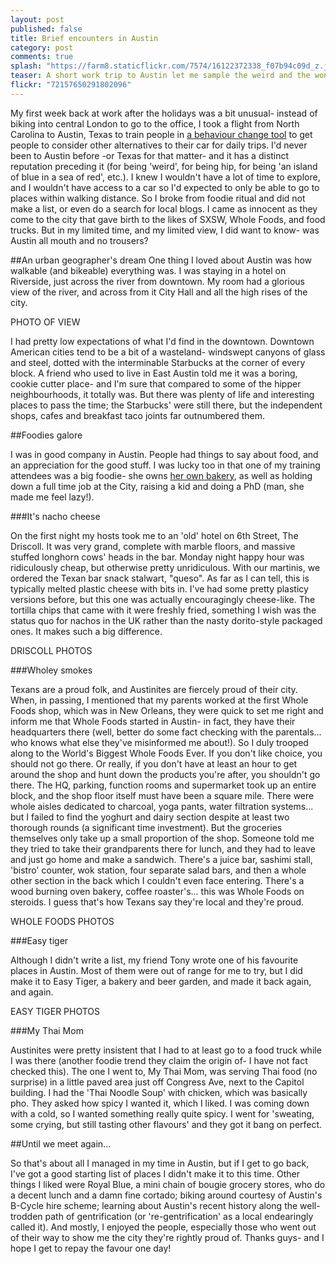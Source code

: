 ```yaml
---
layout: post
published: false
title: Brief encounters in Austin
category: post
comments: true
splash: "https://farm8.staticflickr.com/7574/16122372338_f07b94c09d_z.jpg"
teaser: A short work trip to Austin let me sample the weird and the wonderful the city is famous for.
flickr: "72157650291802096"
---
```


My first week back at work after the holidays was a bit unusual- instead of biking into central London to go to the office, I took a flight from North Carolina to Austin, Texas to train people in [a behaviour change tool](http://www.citylab.com/commute/2014/06/a-therapy-created-to-treat-addiction-is-being-used-to-reduce-car-reliance/373212/) to get people to consider other alternatives to their car for daily trips. I'd never been to Austin before -or Texas for that matter- and it has a distinct reputation preceding it (for being 'weird', for being hip, for being 'an island of blue in a sea of red', etc.). I knew I wouldn't have a lot of time to explore, and I wouldn't have access to a car so I'd expected to only be able to go to places within walking distance. So I broke from foodie ritual and did not make a list, or even do a search for local blogs. I came as innocent as they come to the city that gave birth to the likes of SXSW, Whole Foods, and food trucks. But in my limited time, and my limited view, I did want to know- was Austin all mouth and no trousers? 

##An urban geographer's dream
One thing I loved about Austin was how walkable (and bikeable) everything was. I was staying in a hotel on Riverside, just across the river from downtown. My room had a glorious view of the river, and across from it City Hall and all the high rises of the city. 

PHOTO OF VIEW

I had pretty low expectations of what I'd find in the downtown. Downtown American cities tend to be a bit of a wasteland- windswept canyons of glass and steel, dotted with the interminable Starbucks at the corner of every block. A friend who used to live in East Austin told me it was a boring, cookie cutter place- and I'm sure that compared to some of the hipper neighbourhoods, it totally was. But there was plenty of life and interesting places to pass the time; the Starbucks' were still there, but the independent shops, cafes and breakfast taco joints far outnumbered them.

##Foodies galore

I was in good company in Austin. People had things to say about food, and an appreciation for the good stuff. I was lucky too in that one of my training attendees was a big foodie- she owns [her own bakery](http://www.knottynice.com/), as well as holding down a full time job at the City, raising a kid and doing a PhD (man, she made me feel lazy!). 

###It's nacho cheese

On the first night my hosts took me to an 'old' hotel on 6th Street, The Driscoll. It was very grand, complete with marble floors, and massive stuffed longhorn cows' heads in the bar. Monday night happy hour was ridiculously cheap, but otherwise pretty unridiculous. With our martinis, we ordered the Texan bar snack stalwart, "queso". As far as I can tell, this is typically melted plastic cheese with bits in. I've had some pretty plasticy versions before, but this one was actually encouragingly cheese-like. The tortilla chips that came with it were freshly fried, something I wish was the status quo for nachos in the UK rather than the nasty dorito-style packaged ones. It makes such a big difference.

DRISCOLL PHOTOS

###Wholey smokes

Texans are a proud folk, and Austinites are fiercely proud of their city. When, in passing, I mentioned that my parents worked at the first Whole Foods shop, which was in New Orleans, they were quick to set me right and inform me that Whole Foods started in Austin- in fact, they have their headquarters there (well, better do some fact checking with the parentals... who knows what else they've misinformed me about!). So I duly trooped along to the World's Biggest Whole Foods Ever. If you don't like choice, you should not go there. Or really, if you don't have at least an hour to get around the shop and hunt down the products you're after, you shouldn't go there. The HQ, parking, function rooms and supermarket took up an entire block, and the shop floor itself must have been a square mile. There were whole aisles dedicated to charcoal, yoga pants, water filtration systems... but I failed to find the yoghurt and dairy section despite at least two thorough rounds (a significant time investment). But the groceries themselves only take up a small proportion of the shop. Someone told me they tried to take their grandparents there for lunch, and they had to leave and just go home and make a sandwich. There's a juice bar, sashimi stall, 'bistro' counter, wok station, four separate salad bars, and then a whole other section in the back which I couldn't even face entering. There's a wood burning oven bakery, coffee roaster's... this was Whole Foods on steroids. I guess that's how Texans say they're local and they're proud. 

WHOLE FOODS PHOTOS

###Easy tiger

Although I didn't write a list, my friend Tony wrote one of his favourite places in Austin. Most of them were out of range for me to try, but I did make it to Easy Tiger, a bakery and beer garden, and made it back again, and again. 

EASY TIGER PHOTOS

###My Thai Mom

Austinites were pretty insistent that I had to at least go to a food truck while I was there (another foodie trend they claim the origin of- I have not fact checked this). The one I went to, My Thai Mom, was serving Thai food (no surprise) in a little paved area just off Congress Ave, next to the Capitol building. I had the 'Thai Noodle Soup' with chicken, which was basically pho. They asked how spicy I wanted it, which I liked. I was coming down with a cold, so I wanted something really quite spicy. I went for 'sweating, some crying, but still tasting other flavours' and they got it bang on perfect.

##Until we meet again...

So that's about all I managed in my time in Austin, but if I get to go back, I've got a good starting list of places I didn't make it to this time. Other things I liked were Royal Blue, a mini chain of bougie grocery stores, who do a decent lunch and a damn fine cortado; biking around courtesy of Austin's B-Cycle hire scheme; learning about Austin's recent history along the well-trodden path of gentrification (or 're-gentrification' as a local endearingly called it). And mostly, I enjoyed the people, especially those who went out of their way to show me the city they're rightly proud of. Thanks guys- and I hope I get to repay the favour one day!
















